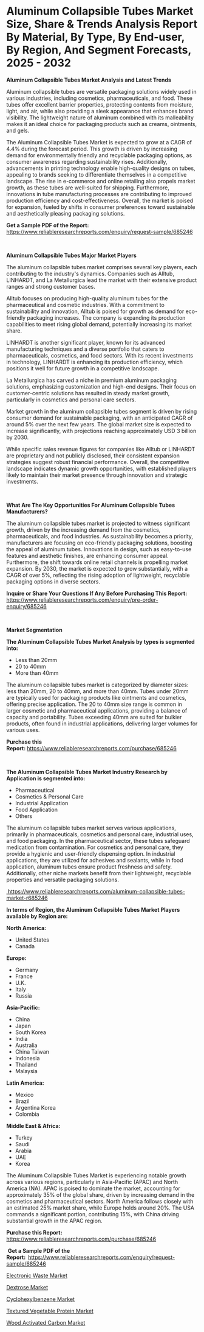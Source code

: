 <p><h1>Aluminum Collapsible Tubes Market Size, Share & Trends Analysis Report By Material, By Type, By End-user, By Region, And Segment Forecasts, 2025 - 2032</h1></p><p><strong>Aluminum Collapsible Tubes Market Analysis and Latest Trends</strong></p>
<p><p>Aluminum collapsible tubes are versatile packaging solutions widely used in various industries, including cosmetics, pharmaceuticals, and food. These tubes offer excellent barrier properties, protecting contents from moisture, light, and air, while also providing a sleek appearance that enhances brand visibility. The lightweight nature of aluminum combined with its malleability makes it an ideal choice for packaging products such as creams, ointments, and gels. </p><p>The Aluminum Collapsible Tubes Market is expected to grow at a CAGR of 4.4% during the forecast period. This growth is driven by increasing demand for environmentally friendly and recyclable packaging options, as consumer awareness regarding sustainability rises. Additionally, advancements in printing technology enable high-quality designs on tubes, appealing to brands seeking to differentiate themselves in a competitive landscape. The rise in e-commerce and online retailing also propels market growth, as these tubes are well-suited for shipping. Furthermore, innovations in tube manufacturing processes are contributing to improved production efficiency and cost-effectiveness. Overall, the market is poised for expansion, fueled by shifts in consumer preferences toward sustainable and aesthetically pleasing packaging solutions.</p></p>
<p><strong>Get a Sample PDF of the Report:&nbsp;</strong> <a href="https://www.reliableresearchreports.com/enquiry/request-sample/685246?utm_campaign=13&utm_medium=2&utm_source=Github&utm_content=ia&utm_term=01042025&utm_id=aluminum-collapsible-tubes">https://www.reliableresearchreports.com/enquiry/request-sample/685246</a></p>
<p>&nbsp;</p>
<p><strong>Aluminum Collapsible Tubes Major Market Players</strong></p>
<p><p>The aluminum collapsible tubes market comprises several key players, each contributing to the industry's dynamics. Companies such as Alltub, LINHARDT, and La Metallurgica lead the market with their extensive product ranges and strong customer bases.</p><p>Alltub focuses on producing high-quality aluminum tubes for the pharmaceutical and cosmetic industries. With a commitment to sustainability and innovation, Alltub is poised for growth as demand for eco-friendly packaging increases. The company is expanding its production capabilities to meet rising global demand, potentially increasing its market share. </p><p>LINHARDT is another significant player, known for its advanced manufacturing techniques and a diverse portfolio that caters to pharmaceuticals, cosmetics, and food sectors. With its recent investments in technology, LINHARDT is enhancing its production efficiency, which positions it well for future growth in a competitive landscape. </p><p>La Metallurgica has carved a niche in premium aluminum packaging solutions, emphasizing customization and high-end designs. Their focus on customer-centric solutions has resulted in steady market growth, particularly in cosmetics and personal care sectors.</p><p>Market growth in the aluminum collapsible tubes segment is driven by rising consumer demand for sustainable packaging, with an anticipated CAGR of around 5% over the next few years. The global market size is expected to increase significantly, with projections reaching approximately USD 3 billion by 2030. </p><p>While specific sales revenue figures for companies like Alltub or LINHARDT are proprietary and not publicly disclosed, their consistent expansion strategies suggest robust financial performance. Overall, the competitive landscape indicates dynamic growth opportunities, with established players likely to maintain their market presence through innovation and strategic investments.</p></p>
<p>&nbsp;</p>
<p><strong>What Are The Key Opportunities For Aluminum Collapsible Tubes Manufacturers?</strong></p>
<p><p>The aluminum collapsible tubes market is projected to witness significant growth, driven by the increasing demand from the cosmetics, pharmaceuticals, and food industries. As sustainability becomes a priority, manufacturers are focusing on eco-friendly packaging solutions, boosting the appeal of aluminum tubes. Innovations in design, such as easy-to-use features and aesthetic finishes, are enhancing consumer appeal. Furthermore, the shift towards online retail channels is propelling market expansion. By 2030, the market is expected to grow substantially, with a CAGR of over 5%, reflecting the rising adoption of lightweight, recyclable packaging options in diverse sectors.</p></p>
<p><strong>Inquire or Share Your Questions If Any Before Purchasing This Report:</strong> <a href="https://www.reliableresearchreports.com/enquiry/pre-order-enquiry/685246?utm_campaign=13&utm_medium=2&utm_source=Github&utm_content=ia&utm_term=01042025&utm_id=aluminum-collapsible-tubes">https://www.reliableresearchreports.com/enquiry/pre-order-enquiry/685246</a></p>
<p>&nbsp;</p>
<p><strong>Market Segmentation</strong></p>
<p><strong>The Aluminum Collapsible Tubes Market Analysis by types is segmented into:</strong></p>
<p><ul><li>Less than 20mm</li><li>20 to 40mm</li><li>More than 40mm</li></ul></p>
<p><p>The aluminum collapsible tubes market is categorized by diameter sizes: less than 20mm, 20 to 40mm, and more than 40mm. Tubes under 20mm are typically used for packaging products like ointments and cosmetics, offering precise application. The 20 to 40mm size range is common in larger cosmetic and pharmaceutical applications, providing a balance of capacity and portability. Tubes exceeding 40mm are suited for bulkier products, often found in industrial applications, delivering larger volumes for various uses.</p></p>
<p><strong>Purchase this Report:&nbsp;</strong><a href="https://www.reliableresearchreports.com/purchase/685246?utm_campaign=13&utm_medium=2&utm_source=Github&utm_content=ia&utm_term=01042025&utm_id=aluminum-collapsible-tubes">https://www.reliableresearchreports.com/purchase/685246</a></p>
<p>&nbsp;</p>
<p><strong>The Aluminum Collapsible Tubes Market Industry Research by Application is segmented into:</strong></p>
<p><ul><li>Pharmaceutical</li><li>Cosmetics & Personal Care</li><li>Industrial Application</li><li>Food Application</li><li>Others</li></ul></p>
<p><p>The aluminum collapsible tubes market serves various applications, primarily in pharmaceuticals, cosmetics and personal care, industrial uses, and food packaging. In the pharmaceutical sector, these tubes safeguard medication from contamination. For cosmetics and personal care, they provide a hygienic and user-friendly dispensing option. In industrial applications, they are utilized for adhesives and sealants, while in food application, aluminum tubes ensure product freshness and safety. Additionally, other niche markets benefit from their lightweight, recyclable properties and versatile packaging solutions.</p></p>
<p><a href="https://www.reliableresearchreports.com/aluminum-collapsible-tubes-market-r685246?utm_campaign=13&utm_medium=2&utm_source=Github&utm_content=ia&utm_term=01042025&utm_id=aluminum-collapsible-tubes">&nbsp;https://www.reliableresearchreports.com/aluminum-collapsible-tubes-market-r685246</a></p>
<p><strong>In terms of Region, the Aluminum Collapsible Tubes Market Players available by Region are:</strong></p>
<p>
    <p> <strong> North America: </strong>
        <ul>
            <li>United States</li>
            <li>Canada</li>
        </ul>
        </p> 
    <p> <strong> Europe: </strong>
        <ul>
            <li>Germany</li>
            <li>France</li>
            <li>U.K.</li>
            <li>Italy</li>
            <li>Russia</li>
        </ul>
        </p> 
    <p> <strong> Asia-Pacific: </strong>
        <ul>
            <li>China</li>
            <li>Japan</li>
            <li>South Korea</li>
            <li>India</li>
            <li>Australia</li>
            <li>China Taiwan</li>
            <li>Indonesia</li>
            <li>Thailand</li>
            <li>Malaysia</li>
        </ul>
        </p> 
    <p> <strong> Latin America: </strong>
        <ul>
            <li>Mexico</li>
            <li>Brazil</li>
            <li>Argentina Korea</li>
            <li>Colombia</li>
        </ul>
        </p> 
    <p> <strong> Middle East & Africa: </strong>
        <ul>
            <li>Turkey</li>
            <li>Saudi</li>
            <li>Arabia</li>
            <li>UAE</li>
            <li>Korea</li>
        </ul>
    </p>
    </p>
<p><p>The Aluminum Collapsible Tubes Market is experiencing notable growth across various regions, particularly in Asia-Pacific (APAC) and North America (NA). APAC is poised to dominate the market, accounting for approximately 35% of the global share, driven by increasing demand in the cosmetics and pharmaceutical sectors. North America follows closely with an estimated 25% market share, while Europe holds around 20%. The USA commands a significant portion, contributing 15%, with China driving substantial growth in the APAC region.</p></p>
<p><strong>Purchase this Report: </strong><a href="https://www.reliableresearchreports.com/purchase/685246?utm_campaign=13&utm_medium=2&utm_source=Github&utm_content=ia&utm_term=01042025&utm_id=aluminum-collapsible-tubes">https://www.reliableresearchreports.com/purchase/685246</a></p>
<p>&nbsp;<strong>Get a Sample PDF of the Report:&nbsp;&nbsp;</strong><a href="https://www.reliableresearchreports.com/enquiry/request-sample/685246?utm_campaign=13&utm_medium=2&utm_source=Github&utm_content=ia&utm_term=01042025&utm_id=aluminum-collapsible-tubes">https://www.reliableresearchreports.com/enquiry/request-sample/685246</a></p>
<p><strong></strong></p>
<p><p><a href="https://github.com/zhininzacher/Market-Research-Report-List-1/blob/main/electronic-waste-market.md?utm_campaign=13&utm_medium=2&utm_source=Github&utm_content=ia&utm_term=01042025&utm_id=aluminum-collapsible-tubes">Electronic Waste Market</a></p><p><a href="https://github.com/sgroitrieu7f/Market-Research-Report-List-1/blob/main/dextrose-market.md?utm_campaign=13&utm_medium=2&utm_source=Github&utm_content=ia&utm_term=01042025&utm_id=aluminum-collapsible-tubes">Dextrose Market</a></p><p><a href="https://github.com/paullsiskec4/Market-Research-Report-List-1/blob/main/cyclohexylbenzene-market.md?utm_campaign=13&utm_medium=2&utm_source=Github&utm_content=ia&utm_term=01042025&utm_id=aluminum-collapsible-tubes">Cyclohexylbenzene Market</a></p><p><a href="https://github.com/donsonjupa/Market-Research-Report-List-1/blob/main/textured-vegetable-protein-market.md?utm_campaign=13&utm_medium=2&utm_source=Github&utm_content=ia&utm_term=01042025&utm_id=aluminum-collapsible-tubes">Textured Vegetable Protein Market</a></p><p><a href="https://github.com/roehrtizonov/Market-Research-Report-List-1/blob/main/wood-activated-carbon-market.md?utm_campaign=13&utm_medium=2&utm_source=Github&utm_content=ia&utm_term=01042025&utm_id=aluminum-collapsible-tubes">Wood Activated Carbon Market</a></p></p>